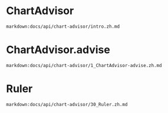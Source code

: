 # ChartAdvisor

`markdown:docs/api/chart-advisor/intro.zh.md`

# ChartAdvisor.advise

`markdown:docs/api/chart-advisor/1_ChartAdvisor-advise.zh.md`

# Ruler

`markdown:docs/api/chart-advisor/30_Ruler.zh.md`
